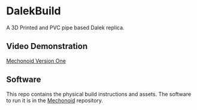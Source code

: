 # DalekBuild
A 3D Printed and PVC pipe based Dalek replica.

## Video Demonstration

[Mechonoid Version One](https://www.youtube.com/watch?v=gGNvhm3uXGA)

## Software

This repo contains the physical build instructions and assets. The software to run it is in the [Mechonoid](https://github.com/chrisl8/Mechonoid) repository.
